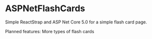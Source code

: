 # ASPNetFlashCards
Simple ReactStrap and ASP Net Core 5.0 for a simple flash card page. 


Planned features: 
More types of flash cards
